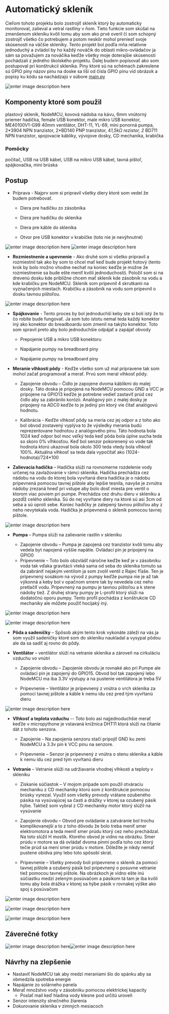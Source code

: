 ﻿
# Automatický skleník

Cieľom tohoto projektu bolo zostrojiť skleník ktorý by automaticky monitoroval, zalieval a vetral rastliny v ňom.  Tieto funkcie som skúšal na zmenšenom skleníku kvôli tomu aby som ako prvé overil či som schopný zostrojiť všetko čo potrebujem a potom neskôr mohol preniesť svoje skúsenosti na väčšie skleníky. Tento projekt bol podľa mňa relatívne jednoduchý a zvládol by ho každý nováčik do oblasti mikro-ovládačov ja sám sa považujem za nováčika keďže všetky moje doterajšie skúsenosti pochádzali z jedného školského projektu. Ďalej budem popisovať ako som postupoval pri konštrukcii skleníka. Piny ktoré sú na schémach zakreslene sú GPIO piny názov pinu na doske sa líši od čísla GPIO pinu vid obrázok a popisy ku kódu sa nachádzajú v súbore [main.py](https://github.com/henrichhegedus/Sklenik/blob/master/main.py)

![enter image description here](https://lh3.googleusercontent.com/4pq7eP3Ut9m7YLKFKN-OeRWi-wsX9GHoVgAO_cNYZsU2giNin3LRUyzHna3OnEcbPlZM2vCkqwP3 "nodemcu_pinnout")

## Komponenty ktoré som použil
 plastový skleník, NodeMCU, kovová nádoba na kávu, 6mm vnútorný priemer hadička, female USB konektor, male mikro USB konektor, ME40100V1-G99 40mm ventilátor, DHT-11, YL-69, mini ponorná pumpa, 2\*3904 NPN tranzistor, 2\*BD140 PNP tranzistor, 4*1,5kΩ rezistor, 2* BD711 NPN tranzistor, spojovacie kábliky, vývojove dosky, CD mechanika, krabička

### Pomôcky
 počítač, USB na USB kábel, USB na mikro USB kábel, tavná pištoľ, spájkovačka, mini brúska

## Postup

* Príprava - Najprv som si pripravil všetky diery ktoré som vedel že budem potrebovať.

	* Diera pre hadičku zo zásobníka
	
	* Diera pre hadičku do skleníka

	* Diera pre káble do skleníka
	
	* Otvor pre USB konektor v krabičke (toto nie je nevýhnutné)
	
![enter image description here](https://lh3.googleusercontent.com/QY8qORHIaYI0MLDthyW0-Uvr1oLJNmJxtW-ubTz1cu-764hWc6OdTRdsg3rXt2O8IzOYGAB8iV_4 "Diery v skleniku")
![enter image description here](https://lh3.googleusercontent.com/KXOyQRg1tidpFwMQYJiWplUpUz3EJlgRylOXxYcSI2dHC5HJcF8p6rWEoNxX21HRXHFZzHdHjHno "Diera na USB")

* **Rozmiestnenie a upevnenie** - Ako druhé som si všetko pripravil a rozmiestnil tak ako by som to chcel mať keď bude projekt hotový (tento krok by bolo možno vhodne nechať na koniec keďže je možne že rozmiestnenie sa bude ešte meniť kvôli jednoduchosti). Položil som si na drevenú dosku kde približne chcem mať skleník kde zásobník na vodu a kde krabičku pre NodeMCU. Skleník som pripevnil 4 skrutkami na vyznačených miestach. Krabičku a zásobník na vodu som pripevnil o dosku tavnou pištoľou.

![enter image description here](https://lh3.googleusercontent.com/Bm_J3F0wludWCJWjF4BCmlcewVJ7eaQ-xlg3C4LBABEKnHqwivNCldKIdVEf_PrDep9MVrUjtEce "rozmiestnenie")
* **Spájkovanie** - Tento proces by bol jednoduchší keby ste si boli istý že to čo robíte bude fungovať. Ja som tuto istotu nemal teda každý konektor iný ako konektor do breadboardu som zmenil na takýto konektor. Toto som spravil preto aby bolo jednoduchšie odpájať a zapájať obvody
	* Prepojenie USB a mikro USB konektoru

	* Napájanie pumpy na breadboard piny
	* Napájanie pumpy na breadboard piny

* **Meranie vlhkosti pôdy** - Keďže všetko som už mal pripravene tak som mohol začať programovať a merať. Prvú som meral vlhkosť pôdy.

	* Zapojenie obvodu – Čidlo je zapojene dvoma káblikmi do malej dosky. Táto doska je pripojená na NodeMCU pomocou GND a VCC je pripojene na GPIO13 keďže je potrebne vedieť zastaviť prúd cez čidlo aby sa zabránilo korózii. Analógový pin z malej dosky je pripojený na ADC0 keďže to je jediný pin ktorý vie čítať analógovú hodnotu.
	
	* Kalibrácia - Keďže vlhkosť pôdy sa meria cez jej odpor a z toho ako bol obvod zostavený vyplýva to že výsledky merania budú reprezentovane hodnotou z analógového pinu. Táto hodnota bola 1024 keď odpor bol moc veľký teda keď pôda bola úplne sucha teda so skoro 0% vlhkosťou. Keď bol senzor pokorenený vo vode tak hodnota ktorú ukazoval bola okolo 300 teda vtedy bola vlhkosť 100%. Aktuálna vlhkosť sa teda dala vypočítať ako (1024-hodnota)/724*100

* **Zalievacia hadička** – Hadička slúži na rovnomerne rozdelenie vody určenej na zavlažovanie v rámci skleníka. Hadička prechádza cez nádobu na vodu do ktorej bola vyvŕtaná diera hadička je o nádobu pripevnená pomocou tavnej pištole aby lepšie tesnila, navyše je zvnútra nádoby zrezaná hneď pri vstupe aby bolo dosť miesta pre ventil o ktorom viac poviem pri pumpe. Prechádza cez druhu dieru v skleníku a pozdĺž celého skleníka. Sú do nej vyvŕtane diery na ktoré sú asi 3cm od seba a sú oproti sebe. Koniec hadičky je zalepený tavnou pištoľou aby z neho nevytekala voda. Hadička je pripevnená o skleník pomocou tavnej pištole.

![enter image description here](https://lh3.googleusercontent.com/dOqAAWQ_dQM3KqqvIgPg2pCgsthNiThK8zG--kMrxseKqN255un12rrQMZsBXnzqKRGzNxZBoluT "hadicka")


* **Pumpa** – Pumpa slúži na zalievanie rastlín v skleníku

	* Zapojenie obvodu – Pumpa je zapojená cez tranzistor kvôli tomu aby vedela byt napojená vyššie napätie. Ovládací pin je pripojený na GPIO0
	* Pripevnenie – Toto bolo obzvlášť náročne keďže keď je v zásobníku voda tak vďaka gravitácii vteká sama od seba do skleníka tomuto sa da zabrániť nejakým ventilom ja som zvolil ventil z Rajec fľaše. Ten je pripevnený sosákom na vývod z pumpy keďže pumpa nie je až tak výkonná a keby bol v opačnom smere tak by nevedela cez neho pretlačiť vodu. Pripevnený na pumpu je tavnou pištoľou a k stene nádoby tiež. Z druhej strany pumpy je L-profil ktorý slúži na dodatočnú oporu pumpy. Tento profil pochádza z konštrukcie CD mechaniky ale môžete použiť hocijaký iný.

![enter image description here](https://lh3.googleusercontent.com/24zDbNA_yHgCyV_NW9nskGBh6-zi1iVQvaoPinn-N9nQC0cpYbi40S7s22t29rp93-uxDf4AWhX2 "zosilovac")


![enter image description here](https://lh3.googleusercontent.com/F4jLmmMrbDYRB9I3pNcS1QlnQTUdlH8wMORzTuQTtVB8Po_to9sqlnDKioONxsQXgJFEJO1nLyed "pumpa")

* **Pôda a sadeničky** – Spôsob akým tento krok vykonáte záleží na vás ja som využil sadeničky ktoré som do skleníku naukladal a vysypal pôdou ale da sa sadiť aj rovno do pôdy.

* **Ventilátor** – ventilátor slúži na vetranie skleníka a zároveň na cirkuláciu vzduchu vo vnútri
	* Zapojenie obvodu – Zapojenie obvodu je rovnaké ako pri Pumpe ale ovládací pin je zapojený do GPIO15. Obvod bol tak zapojený lebo NodeMCU ma iba 3.3V výstupy a na pustenie ventilátora je treba 5V

	* Pripevnenie – Ventilátor je pripevnený z vnútra o vrch skleníka za pomoci tavnej pištole a káble k nemu idu cez pred tým vyvŕtanú dieru

![enter image description here](https://lh3.googleusercontent.com/jWCz5lS4NXVccyAt1U8lI1M6nuXaPeeyh0FY1NKqys9mNO64GADtMOgwUQTnMdtcPxpKLXp1_Gzg "ventilator")

* **Vlhkosť a teplota vzduchu** -- Toto bolo asi najjednoduchšie merať keďže v micropythone je vstavaná knižnica DHT11 ktorá slúži na čítanie dát z tohoto senzora.
	* Zapojenie - Na zapojenia senzoru stačí pripojiť GND ku zemi NodeMCU a 3.3v pin k VCC pinu na senzore.
	
	* Pripevnenie – Senzor je pripevnený z vnútra o stenu skleníka a káble k nemu idu cez pred tým vyvŕtanú dieru
	
* **Vetranie** – Vetranie slúži na udržiavanie vhodnej vlhkosti a teploty v skleníku

	* Získanie súčiastok – V mojom prípade som použil otváraciu mechaniku z CD mechaniky ktorú som z konštrukcie pomocou brúsky vyrezal. Využil som všetky prevody vrátane ozubeného pásika na vysúvajúcej sa časti a drážky v ktorej sa ozubený pásik hýbe. Taktiež som vybral z CD mechaniky motor ktorý slúžil na vysúvanie
	
	* Zapojenie obvodu – Obvod pre ovládanie a zatváranie bol trochu komplikovanejší a to z toho dôvodu že bolo treba meniť smer elektromotora a teda meniť smer prúdu ktorý cez neho prechádzal. Na toto slúžil H mostík. Ktorého obvod je vidno na obrázku. Smer prúdu v motore sa dá ovládať dvoma pinmi podľa toho cez ktorý tečie prúd sa mení smer prúdu v motore. Dôležite je nikdy nemať pustene obidva piny lebo toto spôsobí skrat.
	* 	 Pripevnenie – Všetky prevody boli pripevnene o skleník za pomoci tavnej pištole a ozubený pásik bol pripevnený o posuvne vetranie tiež pomocou tavnej pištole. Na obrázkoch je vidno ešte inú súčiastku medzi zeleným posúvačom a pásikom tá tam je iba kvôli tomu aby bola drážka v ktorej sa hýbe pásik v rovnakej výške ako spoj s posúvačom


![enter image description here](https://lh3.googleusercontent.com/YvwrZr-zlwIzTSQwxhrjEuIB8BGUIt1GWPWYhvjQ6BvDPEu48x_LatNF32P8aonK1EG-8yEyTKAg "h_bridge")				

![enter image description here](https://lh3.googleusercontent.com/4AnPzqfStfItPhK4s0Hs3CH6u-Qh9NX7UHoKJR8ZVM15HdG6rlO64cawKrKCzKzgoYQo90rBZmHT "vetranie")

![enter image description here](https://lh3.googleusercontent.com/SAW7tVC9JWv1oLxLuqfGSkcWGVtbEEjmvrrjGbyJ6lRwcCaOyOWd8R4f4Kab4aEPTcHLGsDXRE7b "ovaranie")

## Záverečné fotky

![enter image description here](https://lh3.googleusercontent.com/HvkD0nDZwtYg70p26urvdZtbzFpb6hAIdvQeGyz16PAXo4c2ienFi8qX1X5qzizJpwnnVdQ7-A1i)![enter image description here](https://lh3.googleusercontent.com/OPLa16zjWXMzhu2MVFVEG1eQps8L25804rQ9WKu_SyGc3bDUGTyBd2Ko5tf2qPsey21rNoHwt4Lk)

## Návrhy na zlepšenie
* Nastaviť NodeMCU tak aby medzi meraniami šlo do spánku aby sa obmedzila spotreba energie
* Napájanie zo solárneho panela
* Merať množstvo vody v zásobniku pomocou elektrickej kapacity
	* Poslať mail keď hladina vody klesne pod určitú uroveň
* Senzor intenzity slnečného žiarenia
* Dokurovanie skleníka v zimných mesiacoch